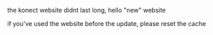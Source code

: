 the konect website didnt last long, hello "new" website

if you've used the website before the update, please reset the cache
